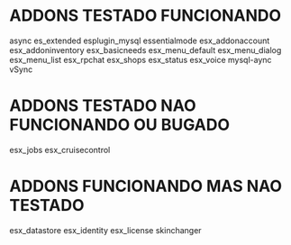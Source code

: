 # ADDONS TESTADO FUNCIONANDO
async
es_extended
esplugin_mysql
essentialmode
esx_addonaccount
esx_addoninventory
esx_basicneeds
esx_menu_default
esx_menu_dialog
esx_menu_list
esx_rpchat
esx_shops
esx_status
esx_voice
mysql-aync
vSync

# ADDONS TESTADO NAO FUNCIONANDO OU BUGADO
esx_jobs
esx_cruisecontrol

# ADDONS FUNCIONANDO MAS NAO TESTADO
esx_datastore
esx_identity
esx_license
skinchanger
